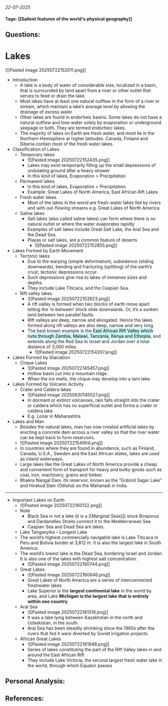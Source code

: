 *22-07-2025*
#### Tags: [[Salient features of the world's physical geography]]


## Questions:



# Lakes
![[Pasted image 20250722152011.png]]

- Introduction
	- A lake is a body of water of considerable size, localized in a basin, that is surrounded by land apart from a river or other outlet that serves to feed or drain the lake.
	- Most lakes have at least one natural outflow in the form of a river or stream, which maintain a lake’s average level by allowing the drainage of excess water
	- Other lakes are found in endorheic basins. Some lakes do not have a natural outflow and lose water solely by evaporation or underground seepage or both. They are termed endorheic lakes.
	- The majority of lakes on Earth are fresh water, and most lie in the Northern Hemisphere at higher latitudes. Canada, Finland and Siberia contain most of the fresh water lakes.
- Classification of Lakes
	- Temporary lakes
		- ![[Pasted image 20250722152435.png]]
		- Lakes may exist temporarily filling up the small depressions of undulating ground after a heavy shower
		- In this kind of lakes, Evaporation > Precipitation
	- Permanent lakes
		- In this kind of lakes, Evaporation < Precipitation.
		- Example: Great Lakes of North America, East African Rift Lakes
	- Fresh water lakes
		- Most of the lakes in the world are fresh-water lakes fed by rivers and with out-flowing streams e.g. Great Lakes of North America
	- Saline lakes
		- Salt lakes (also called saline lakes) can form where there is no natural outlet or where the water evaporates rapidly 
		- Examples of salt lakes include Great Salt Lake, the Aral Sea and the Dead Sea.
		- Playas or salt lakes, are a common feature of deserts
			- ![[Pasted image 20250722152855.png]]
- Lakes Formed by Earth Movement
	- Tectonic lakes
		- Due to the warping (simple deformation), subsidence (sliding downwards), bending and fracturing (splitting) of the earth’s crust, tectonic depressions occur. 
		- Such depressions give rise to lakes of immense sizes and depths.
		- They include Lake Titicaca, and the Caspian Sea.
	- Rift valley lakes
		- ![[Pasted image 20250722153923.png]]
		- A rift valley is formed when two blocks of earth move apart letting the ‘in between’ block slide downwards. Or, it’s a sunken land between two parallel faults.
		- Rift valleys are deep, narrow and elongated. Hence the lakes formed along rift valleys are also deep, narrow and very long.
		- The best known example is the <mark style="background: #ABF7F7A6;">East African Rift Valley which runs through Zambia, Malawi, Tanzania, Kenya and Ethiopia</mark>, and extends along the Red Sea to Israel and Jordan over a total distance of 3,000 miles.
			- ![[Pasted image 20250722154207.png]]
- Lakes Formed by Glaciation
	- Cirque Lakes
		- ![[Pasted image 20250722145457.png]]
		- Hollow basin cut into a mountain ridge.
		- When the ice melts, the cirque may develop into a tarn lake.
- Lakes Formed by Volcanic Activity
	- Crater and Caldera lakes
		- ![[Pasted image 20250630145527.png]]
		- In dormant or extinct volcanoes, rain falls straight into the crater or caldera which has no superficial outlet and forms a crater or caldera lake
		- E.g. Lonar in Maharashtra
- Lakes and Man
	- Besides the natural lakes, man has now created artificial lakes by erecting a concrete dam across a river valley so that the river water can be kept back to form reservoirs.
	- ![[Pasted image 20250722154904.png]]
	- In countries where they are found in abundance, such as Finland, Canada, U.S.A., Sweden and the East African states, lakes are used as inland waterways.
	- Large lakes like the Great Lakes of North America provide a cheap and convenient form of transport for heavy and bulky goods such as coal, iron, machinery, grains and timber.
	- Bhakra Nangal Dam. Its reservoir, known as the “Gobind Sagar Lake” and Hirakud Dam (Odisha) on the Mahanadi in India.

-----

- Important Lakes on Earth
	- ![[Pasted image 20250722160122.png]]
	- Note
		- Black Sea is not a lake (it is a [[Marginal Seas]]) since Bosporus and Dardanelles Straits connect it to the Mediterranean Sea
		- Caspian Sea and Dead Sea are lakes.
	- Lake Tanganyika – Longest Lake
	- The world’s highest commercially navigable lake is Lake Titicaca in Peru and Bolivia border at 3,812 m. It is also the largest lake in South America.
	- The world’s lowest lake is the Dead Sea, bordering Israel and Jordan. It is also one of the lakes with highest salt concentration.
		- ![[Pasted image 20250722160744.png]]
	- Great Lakes
		- ![[Pasted image 20250722160846.png]]
		- Great Lakes of North America are a series of interconnected freshwater lakes
		- Lake Superior is the **largest continental lake** in the world by area, and Lake **Michigan is the largest lake that is entirely within one country**
	- Aral Sea
		- ![[Pasted image 20250722161518.png]]
		- It was a lake lying between Kazakhstan in the north and Uzbekistan, in the south.
		- Aral Sea has been steadily shrinking since the 1960s after the rivers that fed it were diverted by Soviet irrigation projects.
	- African Great Lakes
		- ![[Pasted image 20250722161948.png]]
		- Series of lakes constituting the part of the Rift Valley lakes in and around the East African Rift
		- They include Lake Victoria, the second largest fresh water lake in the world, through which Equator passes


## Personal Analysis:


## References: